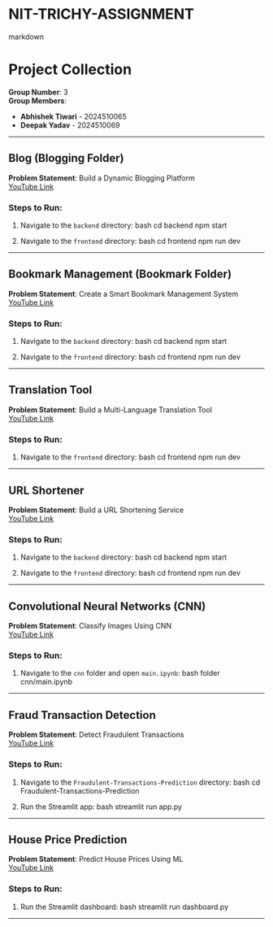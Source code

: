 
# NIT-TRICHY-ASSIGNMENT



markdown
# Project Collection

**Group Number**: 3  
**Group Members**:  
- **Abhishek Tiwari** - 2024510065  
- **Deepak Yadav** - 2024510069  

---

## Blog (Blogging Folder)

**Problem Statement**: Build a Dynamic Blogging Platform  
[YouTube Link]([https://www.youtube.com/watch?v=dQw4w9WgXcQ](https://www.youtube.com/watch?v=Y2rZSqlf3KM))  

### Steps to Run:
1. Navigate to the `backend` directory:
bash
   cd backend
   npm start
   
2. Navigate to the `frontend` directory:
bash
   cd frontend
   npm run dev
   
---

## Bookmark Management (Bookmark Folder)

**Problem Statement**: Create a Smart Bookmark Management System  
[YouTube Link](https://www.youtube.com/watch?v=Y2rZSqlf3KM)  

### Steps to Run:
1. Navigate to the `backend` directory:
bash
   cd backend
   npm start
   
2. Navigate to the `frontend` directory:
bash
   cd frontend
   npm run dev
   
---

## Translation Tool

**Problem Statement**: Build a Multi-Language Translation Tool  
[YouTube Link](https://www.youtube.com/watch?v=dQw4w9WgXcQ)  

### Steps to Run:
1. Navigate to the `frontend` directory:
bash
   cd frontend
   npm run dev
   
---

## URL Shortener

**Problem Statement**: Build a URL Shortening Service  
[YouTube Link](https://www.youtube.com/watch?v=dQw4w9WgXcQ)  

### Steps to Run:
1. Navigate to the `backend` directory:
bash
   cd backend
   npm start
   
2. Navigate to the `frontend` directory:
bash
   cd frontend
   npm run dev
   
---

## Convolutional Neural Networks (CNN)

**Problem Statement**: Classify Images Using CNN  
[YouTube Link](https://www.youtube.com/watch?v=dQw4w9WgXcQ)  

### Steps to Run:
1. Navigate to the `cnn` folder and open `main.ipynb`:
bash
   folder cnn/main.ipynb
   
---

## Fraud Transaction Detection

**Problem Statement**: Detect Fraudulent Transactions  
[YouTube Link](https://www.youtube.com/watch?v=dQw4w9WgXcQ)  

### Steps to Run:
1. Navigate to the `Fraudulent-Transactions-Prediction` directory:
bash
   cd Fraudulent-Transactions-Prediction
   
2. Run the Streamlit app:
bash
   streamlit run app.py
   
---

## House Price Prediction

**Problem Statement**: Predict House Prices Using ML  
[YouTube Link](https://www.youtube.com/watch?v=dQw4w9WgXcQ)  

### Steps to Run:
1. Run the Streamlit dashboard:
bash
   streamlit run dashboard.py
   
---
